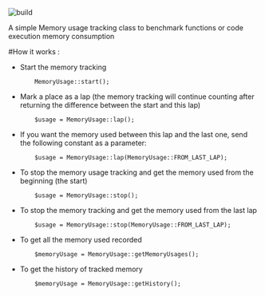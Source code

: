 ![build](https://travis-ci.org/elkaadka/MemoryUsage.svg?branch=master)

A simple Memory usage tracking class to benchmark functions or code execution memory consumption

#How it works :

 - Start the memory tracking
     ```
         MemoryUsage::start();     
      ```
 - Mark a place as a lap (the memory tracking will continue counting after returning the difference between the start and this lap)
   ```
       $usage = MemoryUsage::lap();
    ```
 - If you want the memory used between this lap and the last one, send the following constant as a parameter:
   ```
       $usage = MemoryUsage::lap(MemoryUsage::FROM_LAST_LAP);
    ```
 - To stop the memory usage tracking and get the memory used from the beginning (the start)
    ```
        $usage = MemoryUsage::stop();
     ```
 - To stop the memory tracking and get the memory used from the last lap 
    ```
        $usage = MemoryUsage::stop(MemoryUsage::FROM_LAST_LAP);
    ```
 - To get all the memory used recorded
    ```
        $memoryUsage = MemoryUsage::getMemoryUsages();
    ```
 - To get the history of tracked memory
    ```
        $memoryUsage = MemoryUsage::getHistory();
    ```